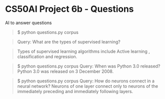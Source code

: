 # CS50AI Project 6b - Questions

AI to answer questions

> $ python questions.py corpus

> Query: What are the types of supervised learning?

> Types of supervised learning algorithms include Active learning , classification and regression.

> $ python questions.py corpus
> Query: When was Python 3.0 released?
> Python 3.0 was released on 3 December 2008.

> $ python questions.py corpus
> Query: How do neurons connect in a neural network?
> Neurons of one layer connect only to neurons of the immediately preceding and immediately following layers.
